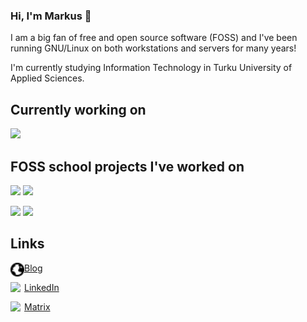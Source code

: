 ### Hi, I'm Markus 👋

I am a big fan of free and open source software (FOSS) and I've been running GNU/Linux on both workstations and servers for many years!

I'm currently studying Information Technology in Turku University of Applied Sciences.

## Currently working on

[![](https://github-readme-stats.vercel.app/api/pin/?username=murtoM&repo=invekotin)](https://github.com/murtoM/invekotin)

## FOSS school projects I've worked on

[![](https://github-readme-stats.vercel.app/api/pin/?username=mtijas&repo=lopokulu)](https://github.com/mtijas/lopokulu/)
[![](https://github-readme-stats.vercel.app/api/pin/?username=murtoM&repo=lopokulu-react)](https://github.com/murtoM/lopokulu-react)

[![](https://github-readme-stats.vercel.app/api/pin/?username=murtoM&repo=KivaKeli)](https://github.com/murtoM/KivaKeli)
[![](https://github-readme-stats.vercel.app/api/pin/?username=Kentsuuu93&repo=kokija.tiko2020.trade)](https://github.com/Kentsuuu93/kokija.tiko2020.trade)

## Links

<!-- MIT licensed Globe icon from the Open Iconic project https://github.com/iconic/open-iconic -->
[<img align="left" width="22px" src="https://raw.githubusercontent.com/iconic/open-iconic/master/svg/globe.svg" />Blog](https://murto.eu/)

<!-- CC0-1.0 licensed LinkedIn icon from the Simple Icons project https://github.com/simple-icons/simple-icons -->
[<img align="left" width="22px" src="https://cdn.jsdelivr.net/npm/simple-icons@v3/icons/linkedin.svg" />LinkedIn](https://www.linkedin.com/in/markus-murto/)

<!-- CC0-1.0 licensed Matrix icon from the Simple Icons project https://github.com/simple-icons/simple-icons -->
[<img align="left" width="22px" src="https://cdn.jsdelivr.net/npm/simple-icons@v3/icons/matrix.svg" />Matrix](https://matrix.to/#/@murtom:kapsi.fi)

